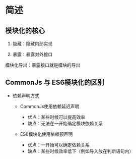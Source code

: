 # 简述

## 模块化的核心

1. 隐藏：隐藏内部实现

2. 暴露：暴露对外接口

模块化导出：暴露接口就是模块的导出

## CommonJs 与 ES6模块化的区别

- 依赖声明方式

  - CommonJs使用依赖延迟声明

    - 优点：某些时候可以提高效率
    - 缺点：无法在一开始确定模块依赖关系

  - ES6模块化使用依赖预声明

    - 优点：一开始可以确定依赖关系
    - 缺点：某些时候效率低下（例如导入放在判断语句内）
